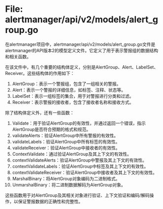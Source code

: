 # File: alertmanager/api/v2/models/alert_group.go

在alertmanager项目中，alertmanager/api/v2/models/alert_group.go文件是alertmanager的API版本2的模型定义文件。它定义了用于表示警报组的数据结构和相关函数。

在该文件中，有几个重要的结构体定义，分别是AlertGroup、Alert、LabelSet、Receiver。这些结构体的作用如下：

1. AlertGroup：表示一个警报组，包含了一组相关的警报。
2. Alert：表示一个警报的详细信息，如标签、注释、状态等。
3. LabelSet：表示一组标签的集合，用于对警报进行分类和过滤。
4. Receiver：表示警报的接收者，包含了接收者名称和接收方式。

除了结构体定义外，还有一些函数：

1. Validate：用于验证AlertGroup的有效性，并通过返回一个错误，指示AlertGroup是否符合预期的格式和规范。
2. validateAlerts：验证AlertGroup中所有警报的有效性。
3. validateLabels：验证AlertGroup中所有标签的有效性。
4. validateReceiver：验证AlertGroup中接收者的有效性。
5. ContextValidate：通过验证AlertGroup及其上下文的有效性。
6. contextValidateAlerts：验证AlertGroup中警报及其上下文的有效性。
7. contextValidateLabels：验证AlertGroup中标签及其上下文的有效性。
8. contextValidateReceiver：验证AlertGroup中接收者及其上下文的有效性。
9. MarshalBinary：将AlertGroup对象编码为二进制格式。
10. UnmarshalBinary：将二进制数据解码为AlertGroup对象。

这些函数用于对AlertGroup及其相关对象进行验证、上下文验证和编码/解码操作，以保证警报数据的正确性和完整性。

